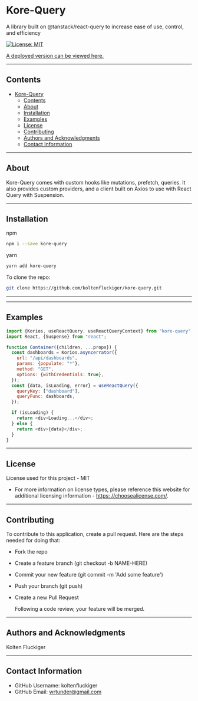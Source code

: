 # Kore-Query

A library built on @tanstack/react-query to increase ease of use, control, and efficiency

[![License: MIT](https://img.shields.io/badge/License-MIT-yellow.svg)](https://opensource.org/licenses/MIT)

[A deployed version can be viewed here.]()

---

## Contents

- [Kore-Query](#kore-query)
  - [Contents](#contents)
  - [About](#about)
  - [Installation](#installation)
  - [Examples](#examples)
  - [License](#license)
  - [Contributing](#contributing)
  - [Authors and Acknowledgments](#authors-and-acknowledgments)
  - [Contact Information](#contact-information)

---

## About

Kore-Query comes with custom hooks like mutations, prefetch, queries. It also provides custom providers, and a client built on Axios to use with React Query with Suspension.

---

<!-- ## User Story

---

## Acceptance Criteria

---

## Visuals

![]()

--- -->

## Installation

npm

```bash
npm i --save kore-query
```

yarn

```bash
yarn add kore-query
```

To clone the repo:

```bash
git clone https://github.com/koltenfluckiger/kore-query.git
```

---

---

## Examples

```javascript
import {Korios, useReactQuery, useReactQueryContext} from "kore-query";
import React, {Suspense} from "react";

function Container({children, ...props}) {
  const dashboards = Korios.asyncerrator({
    url: "/api/dashboards",
    params: {populate: "*"},
    method: "GET",
    options: {withCredentials: true},
  });
  const {data, isLoading, error} = useReactQuery({
    queryKey: ["dashboard"],
    queryFunc: dashboards,
  });

  if (isLoading) {
    return <div>Loading...</div>;
  } else {
    return <div>{data}</div>;
  }
}
```

---

## License

License used for this project - MIT

- For more information on license types, please reference this website
  for additional licensing information - [https: //choosealicense.com/](https://choosealicense.com/).

---

## Contributing

To contribute to this application, create a pull request.
Here are the steps needed for doing that:

- Fork the repo
- Create a feature branch (git checkout -b NAME-HERE)
- Commit your new feature (git commit -m 'Add some feature')
- Push your branch (git push)
- Create a new Pull Request

  Following a code review, your feature will be merged.

---

## Authors and Acknowledgments

Kolten Fluckiger

---

## Contact Information

- GitHub Username: koltenfluckiger
- GitHub Email: <wrtunder@gmail.com>
